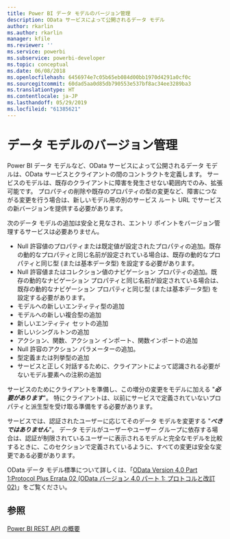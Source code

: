 ```yaml
---
title: Power BI データ モデルのバージョン管理
description: OData サービスによって公開されるデータ モデル
author: rkarlin
ms.author: rkarlin
manager: kfile
ms.reviewer: ''
ms.service: powerbi
ms.subservice: powerbi-developer
ms.topic: conceptual
ms.date: 06/08/2018
ms.openlocfilehash: 6456974e7c05b65eb084d00bb1970d4291a0cf0c
ms.sourcegitcommit: 60dad5aa0d85db790553e537bf8ac34ee3289ba3
ms.translationtype: HT
ms.contentlocale: ja-JP
ms.lasthandoff: 05/29/2019
ms.locfileid: "61385621"
---
```

# <a name="data-model-versioning"></a>データ モデルのバージョン管理

Power BI データ モデルなど、OData サービスによって公開されるデータ モデルは、OData サービスとクライアントの間のコントラクトを定義します。 サービスのモデルは、既存のクライアントに障害を発生させない範囲内でのみ、拡張可能です。 プロパティの削除や既存のプロパティの型の変更など、障害につながる変更を行う場合は、新しいモデル用の別のサービス ルート URL でサービスの新バージョンを提供する必要があります。  
  
次のデータ モデルの追加は安全と見なされ、エントリ ポイントをバージョン管理するサービスは必要ありません。  
  
* Null 許容値のプロパティまたは既定値が設定されたプロパティの追加。既存の動的なプロパティと同じ名前が設定されている場合は、既存の動的なプロパティと同じ型 (または基本データ型) を設定する必要があります。  
* Null 許容値またはコレクション値のナビゲーション プロパティの追加。既存の動的なナビゲーション プロパティと同じ名前が設定されている場合は、既存の動的なナビゲーション プロパティと同じ型 (または基本データ型) を設定する必要があります。  
* モデルへの新しいエンティティ型の追加  
* モデルへの新しい複合型の追加  
* 新しいエンティティ セットの追加  
* 新しいシングルトンの追加  
* アクション、関数、アクション インポート、関数インポートの追加
* Null 許容のアクション パラメーターの追加。  
* 型定義または列挙型の追加  
* サービスと正しく対話するために、クライアントによって認識される必要がないモデル要素への注釈の追加  
  
サービスのためにクライアントを準備し、この増分の変更をモデルに加える "***必要があります***"。 特にクライアントは、以前にサービスで定義されていないプロパティと派生型を受け取る準備をする必要があります。  
  
サービスでは、認証されたユーザーに応じてそのデータ モデルを変更する "***べきではありません***"。 データ モデルがユーザーやユーザー グループに依存する場合は、認証が制限されているユーザーに表示されるモデルと完全なモデルを比較するときに、このセクションで定義されているように、すべての変更は安全な変更である必要があります。  
  
OData データ モデル標準について詳しくは、「[OData Version 4.0 Part 1:Protocol Plus Errata 02 (OData バージョン 4.0 パート 1: プロトコルと改訂 02)](http://docs.oasis-open.org/odata/odata/v4.0/odata-v4.0-part1-protocol.html)」をご覧ください。  
  
## <a name="see-also"></a>参照
[Power BI REST API の概要](https://docs.microsoft.com/rest/api/power-bi/)  